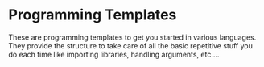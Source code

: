 # Programming Templates
These are programming templates to get you started in various languages.  They provide the structure to take care of all the basic repetitive stuff you do each time like importing libraries, handling arguments, etc....
